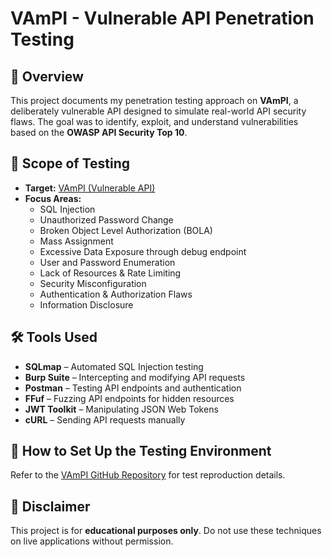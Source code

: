 # **VAmPI - Vulnerable API Penetration Testing**

## 📌 **Overview**
This project documents my penetration testing approach on **VAmPI**, a deliberately vulnerable API designed to simulate real-world API security flaws. The goal was to identify, exploit, and understand vulnerabilities based on the **OWASP API Security Top 10**.

## 🎯 **Scope of Testing**
- **Target:** [VAmPI (Vulnerable API)](https://github.com/erev0s/VAmPI)
- **Focus Areas:**
  - SQL Injection
  - Unauthorized Password Change
  - Broken Object Level Authorization (BOLA)
  - Mass Assignment
  - Excessive Data Exposure through debug endpoint
  - User and Password Enumeration
  - Lack of Resources & Rate Limiting
  - Security Misconfiguration
  - Authentication & Authorization Flaws
  - Information Disclosure


## 🛠 **Tools Used**
- **SQLmap** – Automated SQL Injection testing
- **Burp Suite** – Intercepting and modifying API requests
- **Postman** – Testing API endpoints and authentication
- **FFuf** – Fuzzing API endpoints for hidden resources
- **JWT Toolkit** – Manipulating JSON Web Tokens
- **cURL** – Sending API requests manually

## 📌 **How to Set Up the Testing Environment**
Refer to the [VAmPI GitHub Repository](https://github.com/erev0s/VAmPI) for test reproduction details.

## 📢 **Disclaimer**
This project is for **educational purposes only**. Do not use these techniques on live applications without permission.
